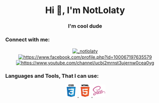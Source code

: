 <h1 align="center">Hi 👋, I'm NotLolaty</h1>
<h3 align="center">I'm cool dude</h3>

<h3 align="left">Connect with me:</h3>
<p align="center", gap="10px">
<a href="https://twitter.com/_notlolaty" target="blank"><img align="center" src="https://raw.githubusercontent.com/rahuldkjain/github-profile-readme-generator/master/src/images/icons/Social/twitter.svg" alt="_notlolaty" height="30" width="40" /></a>
<a href="https://fb.com/https://www.facebook.com/profile.php?id=100067197635579" target="blank"><img align="center" src="https://raw.githubusercontent.com/rahuldkjain/github-profile-readme-generator/master/src/images/icons/Social/facebook.svg" alt="https://www.facebook.com/profile.php?id=100067197635579" height="30" width="40" /></a>
<a href="https://www.youtube.com/channel/UCBJ2MRNst3ujERNw0CEA0yg" target="blank"><img align="center" src="https://raw.githubusercontent.com/rahuldkjain/github-profile-readme-generator/master/src/images/icons/Social/youtube.svg" alt="https://www.youtube.com/channel/ucbj2mrnst3ujernw0cea0yg" height="30" width="40" /></a>
</p>

<h3 align="left">Languages and Tools, That I can use:</h3>
<p align="center"> <a href="https://www.w3schools.com/css/" target="_blank" rel="noreferrer"> <img src="https://raw.githubusercontent.com/devicons/devicon/master/icons/css3/css3-original-wordmark.svg" alt="css3" width="40" height="40"/> </a> <a href="https://www.w3.org/html/" target="_blank" rel="noreferrer"> <img src="https://raw.githubusercontent.com/devicons/devicon/master/icons/html5/html5-original-wordmark.svg" alt="html5" width="40" height="40"/> </a> <a href="https://sass-lang.com" target="_blank" rel="noreferrer"> <img src="https://raw.githubusercontent.com/devicons/devicon/master/icons/sass/sass-original.svg" alt="sass" width="40" height="40"/> </a> </p>

